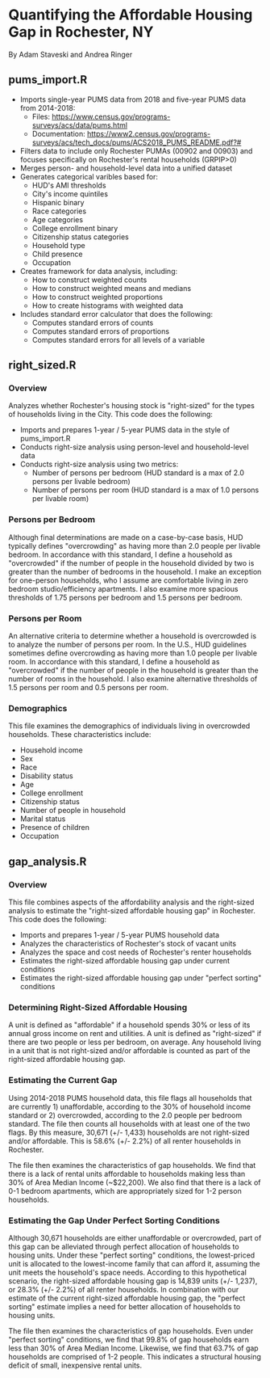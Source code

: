 # Quantifying the Affordable Housing Gap in Rochester, NY
By Adam Staveski and Andrea Ringer

## pums_import.R
* Imports single-year PUMS data from 2018 and five-year PUMS data from 2014-2018:
   * Files: https://www.census.gov/programs-surveys/acs/data/pums.html
   * Documentation: https://www2.census.gov/programs-surveys/acs/tech_docs/pums/ACS2018_PUMS_README.pdf?#
* Filters data to include only Rochester PUMAs (00902 and 00903) and focuses specifically on Rochester's rental households (GRPIP>0)
* Merges person- and household-level data into a unified dataset
* Generates categorical varibles based for:
   * HUD's AMI thresholds
   * City's income quintiles
   * Hispanic binary
   * Race categories
   * Age categories
   * College enrollment binary
   * Citizenship status categories
   * Household type
   * Child presence
   * Occupation
* Creates framework for data analysis, including:
   * How to construct weighted counts
   * How to construct weighted means and medians
   * How to construct weighted proportions
   * How to create histograms with weighted data
* Includes standard error calculator that does the following:
   * Computes standard errors of counts 
   * Computes standard errors of proportions
   * Computes standard errors for all levels of a variable

## right_sized.R
### Overview
Analyzes whether Rochester's housing stock is "right-sized" for the types of households living in the City. This code does the following:
* Imports and prepares 1-year / 5-year PUMS data in the style of pums_import.R
* Conducts right-size analysis using person-level and household-level data
* Conducts right-size analysis using two metrics:
   * Number of persons per bedroom (HUD standard is a max of 2.0 persons per livable bedroom)
   * Number of persons per room (HUD standard is a max of 1.0 persons per livable room)

### Persons per Bedroom
Although final determinations are made on a case-by-case basis, HUD typically defines "overcrowding" as having more than 2.0 people per livable bedroom. In accordance with this standard, I define a household as "overcrowded" if the number of people in the household divided by two is greater than the number of bedrooms in the household. I make an exception for one-person households, who I assume are comfortable living in zero bedroom studio/efficiency apartments. I also examine more spacious thresholds of 1.75 persons per bedroom and 1.5 persons per bedroom. 

### Persons per Room
An alternative criteria to determine whether a household is overcrowded is to analyze the number of persons per room. In the U.S., HUD guidelines sometimes define overcrowding as having more than 1.0 people per livable room. In accordance with this standard, I define a household as "overcrowded" if the number of people in the household is greater than the number of rooms in the household. I also examine alternative thresholds of 1.5 persons per room and 0.5 persons per room.

### Demographics
This file examines the demographics of individuals living in overcrowded households. These characteristics include:
* Household income
* Sex
* Race
* Disability status
* Age
* College enrollment
* Citizenship status
* Number of people in household
* Marital status
* Presence of children
* Occupation

## gap_analysis.R
### Overview
This file combines aspects of the affordability analysis and the right-sized analysis to estimate the "right-sized affordable housing gap" in Rochester. This code does the following:
* Imports and prepares 1-year / 5-year PUMS household data
* Analyzes the characteristics of Rochester's stock of vacant units
* Analyzes the space and cost needs of Rochester's renter households
* Estimates the right-sized affordable housing gap under current conditions
* Estimates the right-sized affordable housing gap under "perfect sorting" conditions

### Determining Right-Sized Affordable Housing
A unit is defined as "affordable" if a household spends 30% or less of its annual gross income on rent and utilities. A unit is defined as "right-sized" if there are two people or less per bedroom, on average. Any household living in a unit that is not right-sized and/or affordable is counted as part of the right-sized affordable housing gap.

### Estimating the Current Gap
Using 2014-2018 PUMS household data, this file flags all households that are currently 1) unaffordable, according to the 30% of household income standard or 2) overcrowded, according to the 2.0 people per bedroom standard. The file then counts all households with at least one of the two flags. By this measure, 30,671 (+/- 1,433) households are not right-sized and/or affordable. This is 58.6% (+/- 2.2%) of all renter households in Rochester.

The file then examines the characteristics of gap households. We find that there is a lack of rental units affordable to households making less than 30% of Area Median Income (~$22,200). We also find that there is a lack of 0-1 bedroom apartments, which are appropriately sized for 1-2 person households.

### Estimating the Gap Under Perfect Sorting Conditions
Although 30,671 households are either unaffordable or overcrowded, part of this gap can be alleviated through perfect allocation of households to housing units. Under these "perfect sorting" conditions, the lowest-priced unit is allocated to the lowest-income family that can afford it, assuming the unit meets the household's space needs. According to this hypothetical scenario, the right-sized affordable housing gap is 14,839 units (+/- 1,237), or 28.3% (+/- 2.2%) of all renter households. In combination with our estimate of the current right-sized affordable housing gap, the "perfect sorting" estimate implies a need for better allocation of households to housing units.

The file then examines the characteristics of gap households. Even under "perfect sorting" conditions, we find that 99.8% of gap households earn less than 30% of Area Median Income. Likewise, we find that 63.7% of gap households are comprised of 1-2 people. This indicates a structural housing deficit of small, inexpensive rental units.
